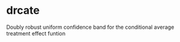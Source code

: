 # drcate
Doubly robust uniform confidence band for the conditional average treatment effect funtion
